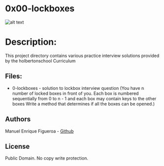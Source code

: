 # 0x00-lockboxes
![alt text](https://external-content.duckduckgo.com/iu/?u=https%3A%2F%2Fwww.holbertonschool.com%2Fholberton-logo-simple.png&f=1&nofb=1)

# Description:
This project directory contains various practice interview solutions provided by the holbertonschool Curriculum

## Files:
* 0-lockboxes - solution to lockbox interview question
(You have n number of locked boxes in front of you. Each box is numbered sequentially from 0 to n - 1 and each box may contain keys to the other boxes
Write a method that determines if all the boxes can be opened.)

## Authors
Manuel Enrique Figueroa - [Github](https://github.com/FicusCarica308)

## License
Public Domain. No copy write protection.
